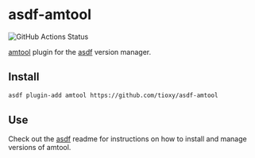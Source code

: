 # asdf-amtool

![GitHub Actions Status](https://github.com/tioxy/asdf-amtool/workflows/Test/badge.svg?branch=master)

[amtool](https://github.com/prometheus/alertmanager/tree/main/cmd/amtool) plugin for the [asdf](https://github.com/asdf-vm/asdf) version manager.

## Install

```bash
asdf plugin-add amtool https://github.com/tioxy/asdf-amtool
```

## Use

Check out the [asdf](https://github.com/asdf-vm/asdf) readme for instructions on how to install and manage versions of amtool.
